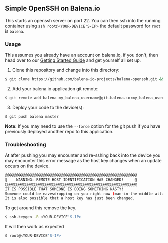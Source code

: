 ## Simple OpenSSH on Balena.io

This starts an openssh server on port 22. You can then ssh into the running container
using `ssh root@<YOUR-DEVICE'S-IP>` the default password for `root` is `balena`.

### Usage

This assumes you already have an account on balena.io, if you don't, then head over to our [Getting Started Guide][getting-started] and get yourself all set up.

1. Clone this repository and change into this directory:
```sh
$ git clone https://github.com/balena-io-projects/balena-openssh.git && cd balena-openssh
```

2. Add your balena.io application git remote:
```sh
$ git remote add balena my_balena_username@git.balena.io:my_balena_username/myApplication.git
```

3. Deploy your code to the device(s):
```sh
$ git push balena master
```

__Note:__ If you may need to use the `--force` option for the git push if you have previously deployed another repo to this application.

### Troubleshooting
At after pushing you may encounter and re-sshing back into the device you may encounter this error message as the host key changes when an update occurs on the device.


```sh
@@@@@@@@@@@@@@@@@@@@@@@@@@@@@@@@@@@@@@@@@@@@@@@@@@@@@@@@@@@
@    WARNING: REMOTE HOST IDENTIFICATION HAS CHANGED!     @
@@@@@@@@@@@@@@@@@@@@@@@@@@@@@@@@@@@@@@@@@@@@@@@@@@@@@@@@@@@
IT IS POSSIBLE THAT SOMEONE IS DOING SOMETHING NASTY!
Someone could be eavesdropping on you right now (man-in-the-middle attack)!
It is also possible that a host key has just been changed.
```

To get around this remove the key.

```sh
$ ssh-keygen -R <YOUR-DEVICE'S-IP>
```

It will then work as expected

```sh
$ root@<YOUR-DEVICE'S-IP>
```

[getting-started]:https://www.balena.io/docs/learn/getting-started/raspberrypi3/nodejs/
